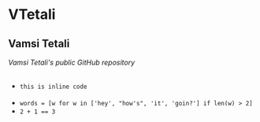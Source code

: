 # VTetali
## Vamsi Tetali
*Vamsi Tetali's public GitHub repository* <br></br>
* `this is inline code` <br></br>
* ```words = [w for w in ['hey', "how's", 'it', 'goin?'] if len(w) > 2]``` 
* ```2 + 1 == 3```
